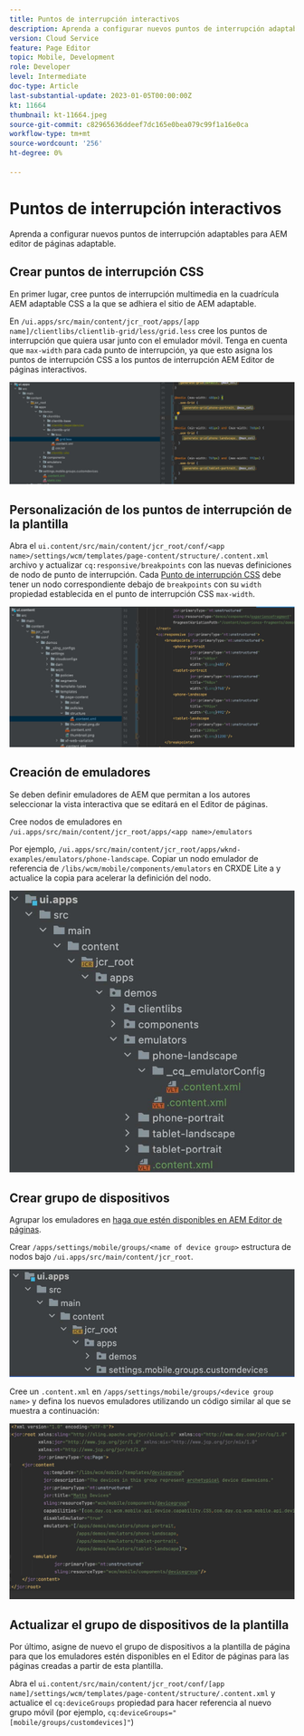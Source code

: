 ```yaml
---
title: Puntos de interrupción interactivos
description: Aprenda a configurar nuevos puntos de interrupción adaptables para AEM editor de páginas adaptable.
version: Cloud Service
feature: Page Editor
topic: Mobile, Development
role: Developer
level: Intermediate
doc-type: Article
last-substantial-update: 2023-01-05T00:00:00Z
kt: 11664
thumbnail: kt-11664.jpeg
source-git-commit: c82965636ddeef7dc165e0bea079c99f1a16e0ca
workflow-type: tm+mt
source-wordcount: '256'
ht-degree: 0%

---
```



# Puntos de interrupción interactivos

Aprenda a configurar nuevos puntos de interrupción adaptables para AEM editor de páginas adaptable.

## Crear puntos de interrupción CSS

En primer lugar, cree puntos de interrupción multimedia en la cuadrícula AEM adaptable CSS a la que se adhiera el sitio de AEM adaptable.

En `/ui.apps/src/main/content/jcr_root/apps/[app name]/clientlibs/clientlib-grid/less/grid.less` cree los puntos de interrupción que quiera usar junto con el emulador móvil. Tenga en cuenta que `max-width` para cada punto de interrupción, ya que esto asigna los puntos de interrupción CSS a los puntos de interrupción AEM Editor de páginas interactivos.

![Crear nuevos puntos de interrupción interactivos](./assets/responsive-breakpoints/create-new-breakpoints.jpg)

## Personalización de los puntos de interrupción de la plantilla

Abra el `ui.content/src/main/content/jcr_root/conf/<app name>/settings/wcm/templates/page-content/structure/.content.xml` archivo y actualizar `cq:responsive/breakpoints` con las nuevas definiciones de nodo de punto de interrupción. Cada [Punto de interrupción CSS](#create-new-css-breakpoints) debe tener un nodo correspondiente debajo de `breakpoints` con su `width` propiedad establecida en el punto de interrupción CSS `max-width`.

![Personalización de los puntos de interrupción adaptables de la plantilla](./assets/responsive-breakpoints/customize-template-breakpoints.jpg)

## Creación de emuladores

Se deben definir emuladores de AEM que permitan a los autores seleccionar la vista interactiva que se editará en el Editor de páginas.

Cree nodos de emuladores en `/ui.apps/src/main/content/jcr_root/apps/<app name>/emulators`

Por ejemplo, `/ui.apps/src/main/content/jcr_root/apps/wknd-examples/emulators/phone-landscape`. Copiar un nodo emulador de referencia de `/libs/wcm/mobile/components/emulators` en CRXDE Lite a y actualice la copia para acelerar la definición del nodo.

![Crear nuevos emuladores](./assets/responsive-breakpoints/create-new-emulators.jpg)

## Crear grupo de dispositivos

Agrupar los emuladores en [haga que estén disponibles en AEM Editor de páginas](#update-the-templates-device-group).

Crear `/apps/settings/mobile/groups/<name of device group>` estructura de nodos bajo `/ui.apps/src/main/content/jcr_root`.

![Crear nuevo grupo de dispositivos](./assets/responsive-breakpoints/create-new-device-group.jpg)

Cree un `.content.xml` en `/apps/settings/mobile/groups/<device group name>` y defina los nuevos emuladores utilizando un código similar al que se muestra a continuación:

![Crear nuevo dispositivo](./assets/responsive-breakpoints/create-new-device.jpg)

## Actualizar el grupo de dispositivos de la plantilla

Por último, asigne de nuevo el grupo de dispositivos a la plantilla de página para que los emuladores estén disponibles en el Editor de páginas para las páginas creadas a partir de esta plantilla.

Abra el `ui.content/src/main/content/jcr_root/conf/[app name]/settings/wcm/templates/page-content/structure/.content.xml` y actualice el `cq:deviceGroups` propiedad para hacer referencia al nuevo grupo móvil (por ejemplo, `cq:deviceGroups="[mobile/groups/customdevices]"`)
